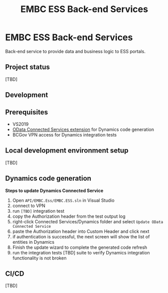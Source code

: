 ﻿---
title: EMBC ESS Back-end Services
description: EMBC ESS Back-end Services
---
# EMBC ESS Back-end Services

Back-end service to provide data and business logic to ESS portals.

## Project status

[TBD]

## Development

## Prerequisites

- VS2019
- [OData Connected Services extension](https://github.com/odata/ODataConnectedService) for Dynamics code generation
- BCGov VPN access for Dynamics integration tests

## Local development environment setup

[TBD]

## Dynamics code generation

**Steps to update Dynamics Connected Service**
1. Open `API/EMBC.Ess/EMBC.ESS.sln` in Visual Studio
1. connect to VPN
1. run `[TBD]` integration test
1. copy the Authorization header from the test output log
1. right-click Connected Services/Dynamics folder and select `Update OData Connected Service`
1. paste the Authorization header into Custom Header and click next
1. if authentication is successful, the next screen will show the list of entities in Dynamics
1. Finish the update wizard to complete the generated code refresh
1. run the integration tests [TBD] suite to verify Dynamics integration functionality is not broken

## CI/CD

[TBD]
